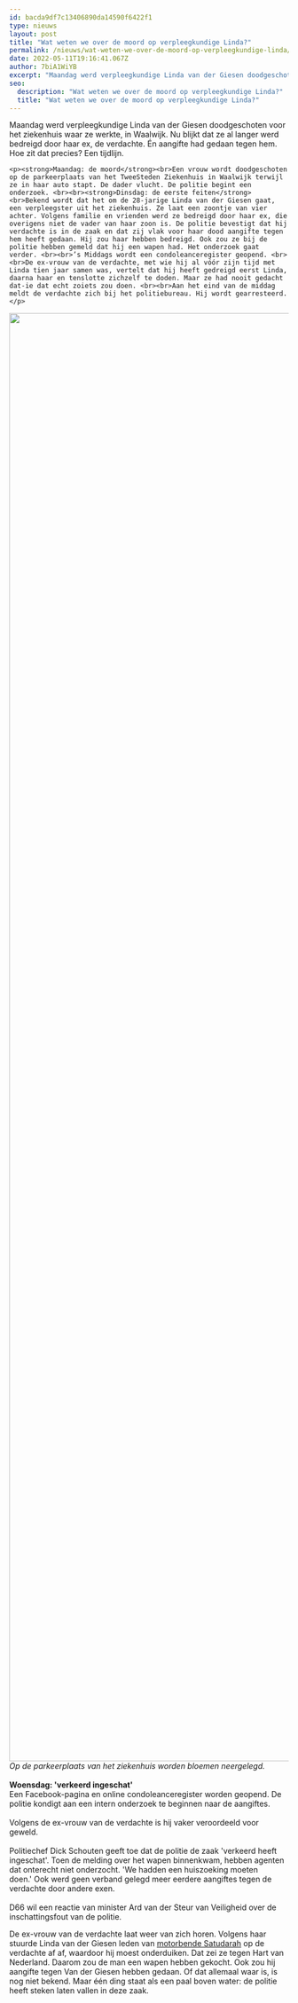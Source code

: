 ```yaml
---
id: bacda9df7c13406890da14590f6422f1
type: nieuws
layout: post
title: "Wat weten we over de moord op verpleegkundige Linda?"
permalink: /nieuws/wat-weten-we-over-de-moord-op-verpleegkundige-linda/
date: 2022-05-11T19:16:41.067Z
author: 7biA1WiYB
excerpt: "Maandag werd verpleegkundige Linda van der Giesen doodgeschoten voor het ziekenhuis waar ze werkte, in Waalwijk. Nu blijkt dat ze al langer werd bedreigd door haar ex, de verdachte. Én aangifte had gedaan tegen hem. Hoe zit dat precies? Een tijdlijn.    "
seo:
  description: "Wat weten we over de moord op verpleegkundige Linda?"
  title: "Wat weten we over de moord op verpleegkundige Linda?"
---
```

Maandag werd verpleegkundige Linda van der Giesen doodgeschoten voor het ziekenhuis waar ze werkte, in Waalwijk. Nu blijkt dat ze al langer werd bedreigd door haar ex, de verdachte. Én aangifte had gedaan tegen hem. Hoe zit dat precies? Een tijdlijn.    

    <p><strong>Maandag: de moord</strong><br>Een vrouw wordt doodgeschoten op de parkeerplaats van het TweeSteden Ziekenhuis in Waalwijk terwijl ze in haar auto stapt. De dader vlucht. De politie begint een onderzoek. <br><br><strong>Dinsdag: de eerste feiten</strong><br>Bekend wordt dat het om de 28-jarige Linda van der Giesen gaat, een verpleegster uit het ziekenhuis. Ze laat een zoontje van vier achter. Volgens familie en vrienden werd ze bedreigd door haar ex, die overigens niet de vader van haar zoon is. De politie bevestigt dat hij verdachte is in de zaak en dat zij vlak voor haar dood aangifte tegen hem heeft gedaan. Hij zou haar hebben bedreigd. Ook zou ze bij de politie hebben gemeld dat hij een wapen had. Het onderzoek gaat verder. <br><br>’s Middags wordt een condoleanceregister geopend. <br><br>De ex-vrouw van de verdachte, met wie hij al vóór zijn tijd met Linda tien jaar samen was, vertelt dat hij heeft gedreigd eerst Linda, daarna haar en tenslotte zichzelf te doden. Maar ze had nooit gedacht dat-ie dat echt zoiets zou doen. <br><br>Aan het eind van de middag meldt de verdachte zich bij het politiebureau. Hij wordt gearresteerd.</p>
<p><em><div class="media media-element-container media-default"><div id="file-5970" class="file file-image file-image-jpeg">

        
  
  <div class="content">
    <img title="Foto: ANP" height="2612" width="4232" class="media-element file-default" src="https://7dagen.netlify.app/sites/default/files/ANP-33727675.jpg" alt="">  </div>

  
</div>
</div>Op de parkeerplaats van het ziekenhuis worden bloemen neergelegd.</em><br><br><strong>Woensdag: 'verkeerd ingeschat'</strong><br>Een Facebook-pagina en online condoleanceregister worden geopend. De politie kondigt aan een intern onderzoek te beginnen naar de aangiftes. <br><br>Volgens de ex-vrouw van de verdachte is hij vaker veroordeeld voor geweld. <br><br>Politiechef Dick Schouten geeft toe dat de politie de zaak 'verkeerd heeft ingeschat'. Toen de melding over het wapen binnenkwam, hebben agenten dat onterecht niet onderzocht. 'We hadden een huiszoeking moeten doen.' Ook werd geen verband gelegd meer eerdere aangiftes tegen de verdachte door andere exen. <br><br>D66 wil een reactie van minister Ard van der Steur van Veiligheid over de inschattingsfout van de politie. </p>
<p>De ex-vrouw van de verdachte laat weer van zich horen. Volgens haar stuurde Linda van der Giesen leden van <a href="https://7dagen.netlify.app/bende">motorbende Satudarah</a> op de verdachte af af, waardoor hij moest onderduiken. Dat zei ze tegen Hart van Nederland. Daarom zou de man een wapen hebben gekocht. Ook zou hij aangifte tegen Van der Giesen hebben gedaan. Of dat allemaal waar is, is nog niet bekend. Maar één ding staat als een paal boven water: de politie heeft steken laten vallen in deze zaak.</p>  

